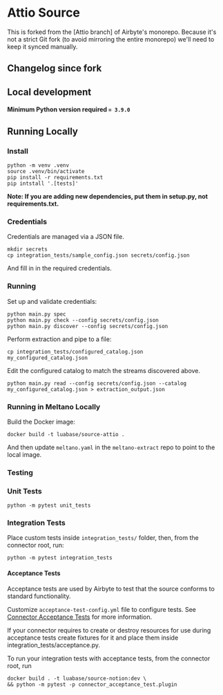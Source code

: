 # Attio Source

This is forked from the [Attio branch] of Airbyte's monorepo. Because it's not a strict Git fork (to avoid mirroring the entire monorepo) we'll need to keep it synced manually.

## Changelog since fork

## Local development

#### Minimum Python version required `= 3.9.0`

## Running Locally

### Install

```
python -m venv .venv
source .venv/bin/activate
pip install -r requirements.txt
pip intstall '.[tests]'
```

**Note: If you are adding new dependencies, put them in setup.py, not requirements.txt.**

### Credentials

Credentials are managed via a JSON file.

```
mkdir secrets
cp integration_tests/sample_config.json secrets/config.json
```

And fill in in the required credentials.

### Running

Set up and validate credentials:

```
python main.py spec
python main.py check --config secrets/config.json
python main.py discover --config secrets/config.json
```

Perform extraction and pipe to a file:

```
cp integration_tests/configured_catalog.json my_configured_catalog.json
```

Edit the configured catalog to match the streams discovered above.

```
python main.py read --config secrets/config.json --catalog my_configured_catalog.json > extraction_output.json
```

### Running in Meltano Locally

Build the Docker image:

```
docker build -t luabase/source-attio .
```

And then update `meltano.yaml` in the `meltano-extract` repo to point to the local image.

### Testing

### Unit Tests

```
python -m pytest unit_tests
```

### Integration Tests

Place custom tests inside `integration_tests/` folder, then, from the connector root, run:

```
python -m pytest integration_tests
```

#### Acceptance Tests

Acceptance tests are used by Airbyte to test that the source conforms to standard functionality.

Customize `acceptance-test-config.yml` file to configure tests. See [Connector Acceptance Tests](https://docs.airbyte.io/connector-development/testing-connectors/connector-acceptance-tests-reference) for more information.

If your connector requires to create or destroy resources for use during acceptance tests create fixtures for it and place them inside integration_tests/acceptance.py.

To run your integration tests with acceptance tests, from the connector root, run

```
docker build . -t luabase/source-notion:dev \
&& python -m pytest -p connector_acceptance_test.plugin
```

